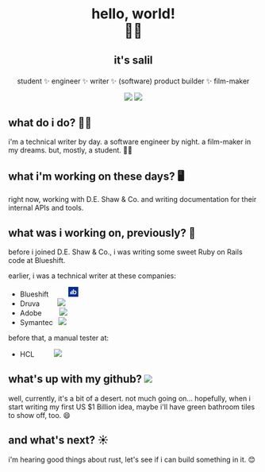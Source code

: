 # <p align="center" style="font-family: BlinkMacSystemFont, -apple-system, 'proxima nova', 'proxima-nova', roboto, Segoe UI,open sans,Helvetica,Arial,sans-serif, Apple Color Emoji, Segoe UI Emoji;">hello, world! <br/>🙋‍♂️ </p>

## <p align="center" style="font-family: BlinkMacSystemFont, -apple-system, 'proxima nova', 'proxima-nova', roboto, Segoe UI,open sans,Helvetica,Arial,sans-serif, Apple Color Emoji, Segoe UI Emoji;">it's salil</p>

<div align="center">
<p style="font-family: BlinkMacSystemFont, -apple-system, 'proxima nova', 'proxima-nova', roboto, Segoe UI,open sans,Helvetica,Arial,sans-serif, Apple Color Emoji, Segoe UI Emoji;">student ✨ engineer ✨ writer ✨ (software) product builder ✨ film-maker </p>

<a href="https://www.linkedin.com/in/salil1" target="_blank"><img src="assets/LI-Bug.svg.original.svg" height=20></a>
<a href="https://twitter.com/salilshankar" target="_blank"><img src="assets/Twitter_logo.svg" height=20></a>

</div>

## what do i do? 👨‍💼

i'm a technical writer by day. a software engineer by night. a film-maker in my dreams. but, mostly, a student. 🧑‍🎓

## what i'm working on these days? 🖥️

right now, working with D.E. Shaw & Co. and writing documentation for their internal APIs and tools.

## what was i working on, previously? 📅

before i joined D.E. Shaw & Co., i was writing some sweet Ruby on Rails code at Blueshift.

earlier, i was a technical writer at these companies:

- Blueshift &nbsp;&nbsp;&nbsp;&nbsp;&nbsp;&nbsp;&nbsp;&nbsp; <img src="assets/bsft.png" height=20>
- Druva&nbsp;&nbsp;&nbsp;&nbsp;&nbsp;&nbsp;&nbsp;&nbsp; <img src="assets/Druva_Logo.svg" height=20>
- Adobe&nbsp;&nbsp;&nbsp;&nbsp;&nbsp;&nbsp;&nbsp;&nbsp; <img src="assets/Adobe_Systems_logo_and_wordmark.svg" height=20>
- Symantec&nbsp;&nbsp; <img src="assets/symantec.svg" height=20>

before that, a manual tester at:

- HCL&nbsp;&nbsp;&nbsp;&nbsp;&nbsp;&nbsp;&nbsp;&nbsp;&nbsp;&nbsp;<img src="assets/HCL.svg" height=8>

## what's up with my github? <img src="assets/octocat.svg" height=20>

well, currently, it's a bit of a desert. not much going on... hopefully, when i start writing my first US $1 Billion idea, maybe i'll have green bathroom tiles to show off, too. 😄

## and what's next? :sunny:

i'm hearing good things about rust, let's see if i can build something in it. :blush:
